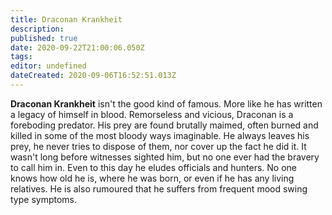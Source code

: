 ```yaml
---
title: Draconan Krankheit
description: 
published: true
date: 2020-09-22T21:00:06.050Z
tags: 
editor: undefined
dateCreated: 2020-09-06T16:52:51.013Z
---
```


**Draconan Krankheit** isn't the good kind of famous. More like he has written a legacy of himself in blood. Remorseless and vicious, Draconan is a foreboding predator. His prey are found brutally maimed, often burned and killed in some of the most bloody ways imaginable. He always leaves his prey, he never tries to dispose of them, nor cover up the fact he did it. It wasn't long before witnesses sighted him, but no one ever had the bravery to call him in. Even to this day he eludes officials and hunters. No one knows how old he is, where he was born, or even if he has any living relatives. He is also rumoured that he suffers from frequent mood swing type symptoms.